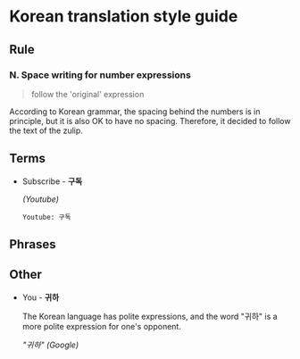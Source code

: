 # Korean translation style guide

## Rule
### N. Space writing for number expressions
> follow the 'original' expression

According to Korean grammar, the spacing behind the numbers is in principle, but it is also OK to have no spacing. Therefore, it decided to follow the text of the zulip.

## Terms
* Subscribe - **구독**

   *(Youtube)*

   `Youtube: 구독`

## Phrases

## Other

* You - **귀하**

   The Korean language has polite expressions, and the word "귀하" is a more polite expression for one's opponent.

   *"귀하" (Google)*

